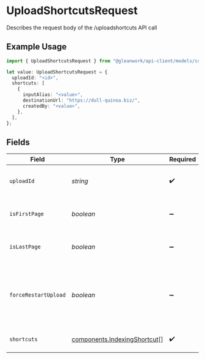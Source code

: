 # UploadShortcutsRequest

Describes the request body of the /uploadshortcuts API call

## Example Usage

```typescript
import { UploadShortcutsRequest } from "@gleanwork/api-client/models/components";

let value: UploadShortcutsRequest = {
  uploadId: "<id>",
  shortcuts: [
    {
      inputAlias: "<value>",
      destinationUrl: "https://dull-quinoa.biz/",
      createdBy: "<value>",
    },
  ],
};
```

## Fields

| Field                                                                                                    | Type                                                                                                     | Required                                                                                                 | Description                                                                                              |
| -------------------------------------------------------------------------------------------------------- | -------------------------------------------------------------------------------------------------------- | -------------------------------------------------------------------------------------------------------- | -------------------------------------------------------------------------------------------------------- |
| `uploadId`                                                                                               | *string*                                                                                                 | :heavy_check_mark:                                                                                       | Unique id that must be used for this bulk upload instance                                                |
| `isFirstPage`                                                                                            | *boolean*                                                                                                | :heavy_minus_sign:                                                                                       | true if this is the first page of the upload. Defaults to false                                          |
| `isLastPage`                                                                                             | *boolean*                                                                                                | :heavy_minus_sign:                                                                                       | true if this is the last page of the upload. Defaults to false                                           |
| `forceRestartUpload`                                                                                     | *boolean*                                                                                                | :heavy_minus_sign:                                                                                       | Flag to discard previous upload attempts and start from scratch. Must be specified with isFirstPage=true |
| `shortcuts`                                                                                              | [components.IndexingShortcut](../../models/components/indexingshortcut.md)[]                             | :heavy_check_mark:                                                                                       | Batch of shortcuts information                                                                           |